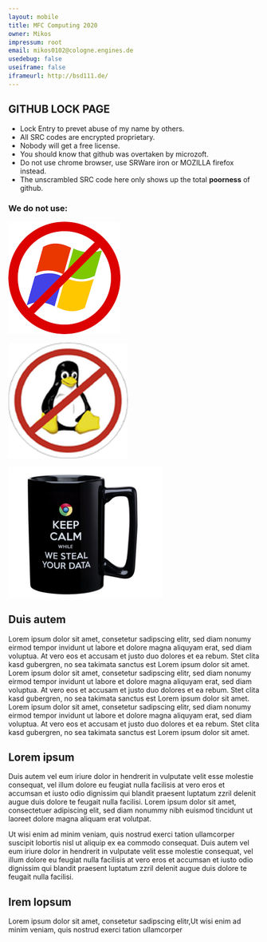 ```yaml
---
layout: mobile
title: MFC Computing 2020
owner: Mikos
impressum: root
email: mikos0102@cologne.engines.de
usedebug: false
useiframe: false
iframeurl: http://bsd111.de/
---
```


## GITHUB LOCK PAGE

* Lock Entry to prevet abuse of my name by others.
* All SRC codes are encrypted proprietary.
* Nobody will get a free license.
* You should know that github was overtaken by microzoft.
* Do not use chrome browser, use SRWare iron or MOZILLA firefox instead.
* The unscrambled SRC code here only shows up the total **poorness** of github.

### We do not use:


![no windoze](assets/images/no_win.png)

![no linux](assets/images/no_linux.png)

![no chrome](assets/images/no_chrome.png)

## Duis autem

Lorem ipsum dolor sit amet, consetetur sadipscing elitr, sed diam nonumy eirmod tempor invidunt ut labore et dolore magna aliquyam erat, sed diam voluptua. At vero eos et accusam et justo duo dolores et ea rebum. Stet clita kasd gubergren, no sea takimata sanctus est Lorem ipsum dolor sit amet. Lorem ipsum dolor sit amet, consetetur sadipscing elitr, sed diam nonumy eirmod tempor invidunt ut labore et dolore magna aliquyam erat, sed diam voluptua. At vero eos et accusam et justo duo dolores et ea rebum. Stet clita kasd gubergren, no sea takimata sanctus est Lorem ipsum dolor sit amet. Lorem ipsum dolor sit amet, consetetur sadipscing elitr, sed diam nonumy eirmod tempor invidunt ut labore et dolore magna aliquyam erat, sed diam voluptua. At vero eos et accusam et justo duo dolores et ea rebum. Stet clita kasd gubergren, no sea takimata sanctus est Lorem ipsum dolor sit amet. 

## Lorem ipsum

Duis autem vel eum iriure dolor in hendrerit in vulputate velit esse molestie consequat, vel illum dolore eu feugiat nulla facilisis at vero eros et accumsan et iusto odio dignissim qui blandit praesent luptatum zzril delenit augue duis dolore te feugait nulla facilisi. Lorem ipsum dolor sit amet, consectetuer adipiscing elit, sed diam nonummy nibh euismod tincidunt ut laoreet dolore magna aliquam erat volutpat. 

Ut wisi enim ad minim veniam, quis nostrud exerci tation ullamcorper suscipit lobortis nisl ut aliquip ex ea commodo consequat. Duis autem vel eum iriure dolor in hendrerit in vulputate velit esse molestie consequat, vel illum dolore eu feugiat nulla facilisis at vero eros et accumsan et iusto odio dignissim qui blandit praesent luptatum zzril delenit augue duis dolore te feugait nulla facilisi. 

## Irem lopsum
Lorem ipsum dolor sit amet, consetetur sadipscing elitr,Ut wisi enim ad minim veniam, quis nostrud exerci tation ullamcorper 


